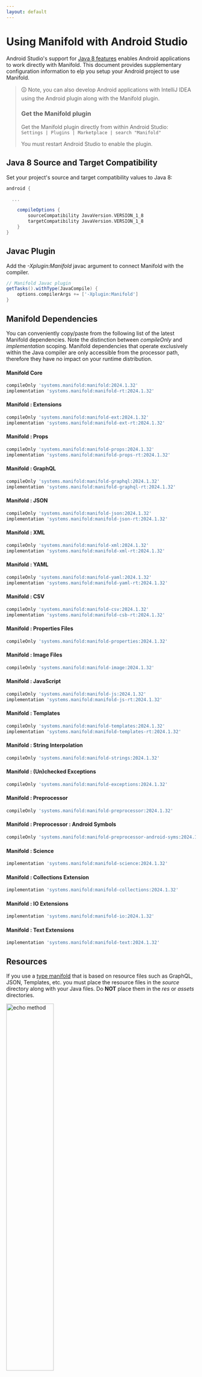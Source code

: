 ```yaml
---
layout: default
---
```


# Using Manifold with Android Studio

Android Studio's support for [Java 8 features](https://developer.android.com/studio/write/java8-support.html) enables
Android applications to work directly with Manifold. This document provides supplementary configuration information to
elp you setup your Android project to use Manifold.

>🛈 Note, you can also develop Android applications with IntelliJ IDEA using the Android plugin along with the Manifold
>plugin. 
>
>### Get the Manifold plugin
>Get the Manifold plugin directly from within Android Studio:
><br>
>`Settings | Plugins | Marketplace | search "Manifold"`
><br>
> 
>You must restart Android Studio to enable the plugin. 
 
## Java 8 Source and Target Compatibility 
Set your project's source and target compatibility values to Java 8:

```groovy
android {

  ...

    compileOptions {
        sourceCompatibility JavaVersion.VERSION_1_8
        targetCompatibility JavaVersion.VERSION_1_8
    }
}
```

## Javac Plugin
Add the *-Xplugin:Manifold* javac argument to connect Manifold with the compiler.

```groovy
// Manifold Javac plugin
getTasks().withType(JavaCompile) {
    options.compilerArgs += ['-Xplugin:Manifold']
}
```    

## Manifold Dependencies
You can conveniently copy/paste from the following list of the latest Manifold dependencies. Note the distinction
between *compileOnly* and *implementation* scoping. Manifold dependencies that operate exclusively within the
Java compiler are only accessible from the processor path, therefore they have no impact on your runtime distribution.

#### Manifold Core
```groovy
compileOnly 'systems.manifold:manifold:2024.1.32'
implementation 'systems.manifold:manifold-rt:2024.1.32'
```
#### Manifold : Extensions
```groovy
compileOnly 'systems.manifold:manifold-ext:2024.1.32'
implementation 'systems.manifold:manifold-ext-rt:2024.1.32'
```
#### Manifold : Props
```groovy
compileOnly 'systems.manifold:manifold-props:2024.1.32'
implementation 'systems.manifold:manifold-props-rt:2024.1.32'
```
#### Manifold : GraphQL
```groovy
compileOnly 'systems.manifold:manifold-graphql:2024.1.32'
implementation 'systems.manifold:manifold-graphql-rt:2024.1.32'
```
#### Manifold : JSON
```groovy
compileOnly 'systems.manifold:manifold-json:2024.1.32'
implementation 'systems.manifold:manifold-json-rt:2024.1.32'
```
#### Manifold : XML
```groovy
compileOnly 'systems.manifold:manifold-xml:2024.1.32'
implementation 'systems.manifold:manifold-xml-rt:2024.1.32'
```
#### Manifold : YAML
```groovy
compileOnly 'systems.manifold:manifold-yaml:2024.1.32'
implementation 'systems.manifold:manifold-yaml-rt:2024.1.32'
```
#### Manifold : CSV
```groovy
compileOnly 'systems.manifold:manifold-csv:2024.1.32'
implementation 'systems.manifold:manifold-csb-rt:2024.1.32'
```
#### Manifold : Properties Files
```groovy
compileOnly 'systems.manifold:manifold-properties:2024.1.32'
```
#### Manifold : Image Files
```groovy
compileOnly 'systems.manifold:manifold-image:2024.1.32'
```
#### Manifold : JavaScript
```groovy
compileOnly 'systems.manifold:manifold-js:2024.1.32'
implementation 'systems.manifold:manifold-js-rt:2024.1.32'
```
#### Manifold : Templates
```groovy
compileOnly 'systems.manifold:manifold-templates:2024.1.32'
implementation 'systems.manifold:manifold-templates-rt:2024.1.32'
```
#### Manifold : String Interpolation
```groovy
compileOnly 'systems.manifold:manifold-strings:2024.1.32'
```
#### Manifold : (Un)checked Exceptions
```groovy
compileOnly 'systems.manifold:manifold-exceptions:2024.1.32'
```
#### Manifold : Preprocessor
```groovy
compileOnly 'systems.manifold:manifold-preprocessor:2024.1.32'
```
#### Manifold : Preprocessor : Android Symbols
```groovy
compileOnly 'systems.manifold:manifold-preprocessor-android-syms:2024.1.32'
```
#### Manifold : Science
```groovy
implementation 'systems.manifold:manifold-science:2024.1.32'
```
#### Manifold : Collections Extension
```groovy
implementation 'systems.manifold:manifold-collections:2024.1.32'
```
#### Manifold : IO Extensions
```groovy
implementation 'systems.manifold:manifold-io:2024.1.32'
```
#### Manifold : Text Extensions
```groovy
implementation 'systems.manifold:manifold-text:2024.1.32'
```

## Resources

If you use a [type manifold](https://github.com/manifold-systems/manifold/tree/master/manifold-core-parent/manifold#the-big-picture)
that is based on resource files such as GraphQL, JSON, Templates, etc. you must place the resource files in the 
*source* directory along with your Java files.  Do **NOT** place them in the *res* or *assets* directories.
 
<p><img src="http://manifold.systems/images/android_resources.png" alt="echo method" width="50%" height="50%"/></p> 

## Preprocessor and build variant symbols

If you use the [preprocessor](https://github.com/manifold-systems/manifold/tree/master/manifold-deps-parent/manifold-preprocessor),
you can directly reference Android build variant symbols with the [manifold-preprocessor-android-syms](https://github.com/manifold-systems/manifold/tree/master/manifold-deps-parent/manifold-preprocessor-android-syms)
dependency.
```java
#if FLAVOR == "paid"
  @Override
  public void specialMethod(Foo foo) {
  ...
  }
#endif
```
build.gradle
```groovy
dependencies {
    ...
    compileOnly 'systems.manifold:manifold-preprocessor:2024.1.32'
    compileOnly 'systems.manifold:manifold-preprocessor-android-syms:2024.1.32'
}
```